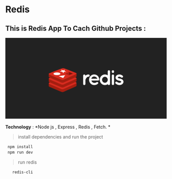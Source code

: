 # Redis


## This is Redis App To Cach Github Projects :

![alt Home](./scr1.png)

 **Technology** : *Node js , Express , Redis , Fetch. *





> install dependencies and run the project
 ```javascript
  npm install
  npm run dev
 ```
 
> run redis
 ```bash
 	redis-cli
 ```

